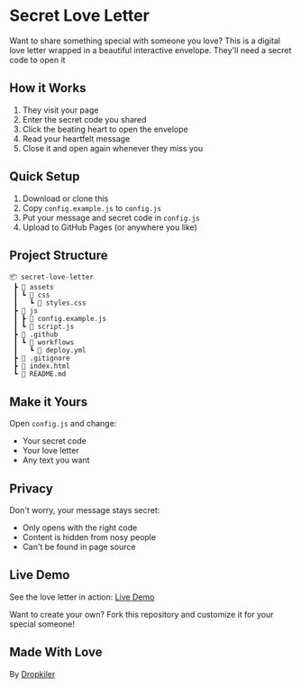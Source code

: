 # Secret Love Letter

Want to share something special with someone you love? This is a digital love letter wrapped in a beautiful interactive envelope. They'll need a secret code to open it

## How it Works

1. They visit your page
2. Enter the secret code you shared
3. Click the beating heart to open the envelope
4. Read your heartfelt message
5. Close it and open again whenever they miss you

## Quick Setup

1. Download or clone this
2. Copy `config.example.js` to `config.js`
3. Put your message and secret code in `config.js`
4. Upload to GitHub Pages (or anywhere you like)

## Project Structure

```
📦 secret-love-letter
 ┣ 📂 assets
 ┃ ┗ 📂 css
 ┃   ┗ 📜 styles.css
 ┣ 📂 js
 ┃ ┣ 📜 config.example.js
 ┃ ┗ 📜 script.js
 ┣ 📂 .github
 ┃ ┗ 📂 workflows
 ┃   ┗ 📜 deploy.yml
 ┣ 📜 .gitignore
 ┣ 📜 index.html
 ┗ 📜 README.md
```

## Make it Yours

Open `config.js` and change:

- Your secret code
- Your love letter
- Any text you want

## Privacy

Don't worry, your message stays secret:

- Only opens with the right code
- Content is hidden from nosy people
- Can't be found in page source

## Live Demo

See the love letter in action: [Live Demo](https://blind3d3vil.github.io/)

Want to create your own? Fork this repository and customize it for your special someone!

## Made With Love

By [Dropkiler](https://github.com/blind3d3vil)
